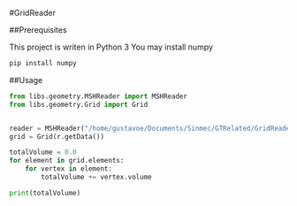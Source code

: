 #GridReader

##Prerequisites

This project is writen in Python 3
You may install numpy

```bash
pip install numpy
```

##Usage

```python
from libs.geometry.MSHReader import MSHReader
from libs.geometry.Grid import Grid


reader = MSHReader("/home/gustavoe/Documents/Sinmec/GTRelated/GridReader/meshes/Square.msh")
grid = Grid(r.getData())

totalVolume = 0.0
for element in grid.elements:
	for vertex in element:
		totalVolume += vertex.volume

print(totalVolume)
```